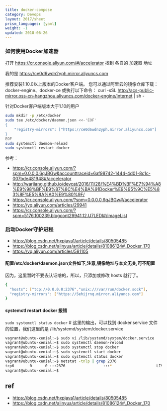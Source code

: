 ```yaml
---
title: docker-compose
category: Devops
layout: 2017/sheet
prism_languages: [yaml]
weight: -1
updated: 2018-06-26
---
```


### 如何使用Docker加速器

打开 https://cr.console.aliyun.com/#/accelerator 找到 各自的 加速器 地址

我的是 https://ce0d6wdn2yph.mirror.aliyuncs.com


推荐安装1.10.0以上版本的Docker客户端。
您可以通过阿里云的镜像仓库下载：docker-engine、docker-ce
或执行以下命令：
    curl -sSL http://acs-public-mirror.oss-cn-hangzhou.aliyuncs.com/docker-engine/internet | sh -

针对Docker客户端版本大于1.10的用户

```bash
sudo mkdir -p /etc/docker
sudo tee /etc/docker/daemon.json <<-'EOF'
{
    "registry-mirrors": ["https://ce0d6wdn2yph.mirror.aliyuncs.com"]
}
EOF
sudo systemctl daemon-reload
sudo systemctl restart docker
```

参考：
- https://cr.console.aliyun.com/?spm=0.0.0.0.6qJBGw&accounttraceid=6af98742-1444-4d01-8c1c-007bde481948#/accelerator
- http://warjiang.github.io/devcat/2016/11/28/%E4%BD%BF%E7%94%A8%E9%98%BF%E9%87%8C%E4%BA%91Docker%E9%95%9C%E5%83%8F%E5%8A%A0%E9%80%9F/
- https://cr.console.aliyun.com/?spm=0.0.0.0.6qJBGw#/accelerator
- https://yq.aliyun.com/articles/29941
- https://cr.console.aliyun.com/?spm=5176.100239.blogcont29941.12.U7LEDI#/imageList

### 启动Docker守护进程


- https://blog.csdn.net/hxpjava1/article/details/80505485
- https://blog.csdn.net/alinyua/article/details/81086124#_Docker_170
- https://yq.aliyun.com/articles/581105

#### 配置/etc/docker/daemon.json文件如下,注意,镜像地址与本文无关,可不配置

因为，这里暂时不要去认证啥的，所以，只添加或修改 hosts 就行了。

```bash
{
  "hosts": ["tcp://0.0.0.0:2376","unix:///var/run/docker.sock"],
  "registry-mirrors": ["https://5ehijrnq.mirror.aliyuncs.com"]
}
```

#### systemctl restart docker 报错

`sudo systemctl status docker` # 这里的输出，可以找到 docker.service 文件的位置，我们这里的是 /lib/systemd/system/docker.service

```bash
vagrant@ubuntu-xenial:~$ sudo vi /lib/systemd/system/docker.service
vagrant@ubuntu-xenial:~$ sudo systemctl daemon-reload
vagrant@ubuntu-xenial:~$ sudo systemctl stop docker
vagrant@ubuntu-xenial:~$ sudo systemctl start docker
vagrant@ubuntu-xenial:~$ sudo systemctl status docker
vagrant@ubuntu-xenial:~$ netstat -tnlp | grep 2376
tcp6       0      0 :::2376                 :::*                    LISTEN      -
vagrant@ubuntu-xenial:~$
```


## ref
- https://blog.csdn.net/hxpjava1/article/details/80505485
- https://blog.csdn.net/alinyua/article/details/81086124#_Docker_170
